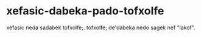 # xefasic-dabeka-pado-tofxolfe

xefasic neda sadabek tofxolfe;. tofxolfe; de'dabeka nedo sagek nef "lakof".

